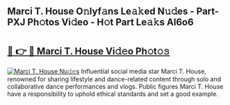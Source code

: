 ## Marci T. House O𝚗lyf𝚊ns Le𝚊𝚔ed N𝚞𝚍es - Part-PXJ Ph𝚘tos Vi𝚍eo - H𝚘t Part Le𝚊𝚔s Al6o6

# <h2><a href="http://hf44qdl.feru.top/?c=Marci+T.+House">🔗 👉 🔴 Marci T. House Vi𝚍𝚎o Ph𝚘t𝚘𝚜</a></h2>

[![Marci T. House Nu𝚍𝚎s](https://i.imgur.com/0TWrTi3.gif)](http://hf44qdl.feru.top/?c=Marci+T.+House)
Influential social media star Marci T. House, renowned for sharing lifestyle and dance-related content through solo and collaborative dance performances and vlogs. Public figures Marci T. House have a responsibility to uphold ethical standards and set a good example. 
